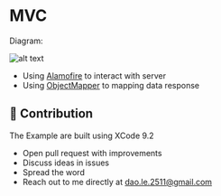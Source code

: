# MVC
Diagram:

![alt text](https://koenig-media.raywenderlich.com/uploads/2013/07/mvc0.png)

- Using [Alamofire](https://github.com/Alamofire/Alamofire) to interact with server
- Using [ObjectMapper](https://github.com/Hearst-DD/ObjectMapper) to mapping data response

## 👬 Contribution

The Example are built using XCode 9.2

- Open pull request with improvements
- Discuss ideas in issues
- Spread the word
- Reach out to me directly at dao.le.2511@gmail.com
